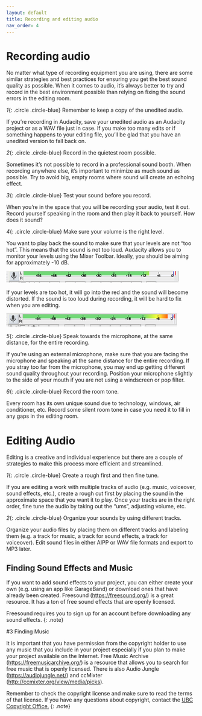 ```yaml
---
layout: default
title: Recording and editing audio
nav_order: 4
---
```

# Recording audio

No matter what type of recording equipment you are using, there are some similar strategies and best practices for ensuring you get the best sound quality as possible. When it comes to audio, it’s always better to try and record in the best environment possible than relying on fixing the sound errors in the editing room.

*1*{: .circle .circle-blue} Remember to keep a copy of the unedited audio.

If you’re recording in Audacity, save your unedited audio as an Audacity project or as a WAV file just in case. If you make too many edits or if something happens to your editing file, you’ll be glad that you have an unedited version to fall back on.

*2*{: .circle .circle-blue} Record in the quietest room possible.

Sometimes it’s not possible to record in a professional sound booth. When recording anywhere else, it’s important to minimize as much sound as possible. Try to avoid big, empty rooms where sound will create an echoing effect.

*3*{: .circle .circle-blue} Test your sound before you record.

When you’re in the space that you will be recording your audio, test it out. Record yourself speaking in the room and then play it back to yourself. How does it sound?

*4*{: .circle .circle-blue} Make sure your volume is the right level.

You want to play back the sound to make sure that your levels are not “too hot”. This means that the sound is not too loud. Audacity allows you to monitor your levels using the Mixer Toolbar. Ideally, you should be aiming for approximately -10 dB.

<img src="images/Volume-10.png" alt="Volume toolbar" width="auto" height="auto">

If your levels are too hot, it will go into the red and the sound will become distorted. If the sound is too loud during recording, it will be hard to fix when you are editing.  

<img src="images/VolumeRed.png" alt="Volume toolbar going into red" width="auto" height="auto">


*5*{: .circle .circle-blue} Speak towards the microphone, at the same distance, for the entire recording.

If you’re using an external microphone, make sure that you are facing the microphone and speaking at the same distance for the entire recording. If you stray too far from the microphone, you may end up getting different sound quality throughout your recording. Position your microphone slightly to the side of your mouth if you are not using a windscreen or pop filter.

*6*{: .circle .circle-blue} Record the room tone.

Every room has its own unique sound due to technology, windows, air conditioner, etc. Record some silent room tone in case you need it to fill in any gaps in the editing room.

# Editing Audio

Editing is a creative and individual experience but there are a couple of strategies to make this process more efficient and streamlined.

*1*{: .circle .circle-blue} Create a rough first and then fine tune.

If you are editing a work with multiple tracks of audio (e.g. music, voiceover, sound effects, etc.), create a rough cut first by placing the sound in the approximate space that you want it to play. Once your tracks are in the right order, fine tune the audio by taking out the “ums”, adjusting volume, etc.

*2*{: .circle .circle-blue} Organize your sounds by using different tracks.

Organize your audio files by placing them on different tracks and labeling them (e.g. a track for music, a track for sound effects, a track for voiceover). Edit sound files in either AIPP or WAV file formats and export to MP3 later.

## Finding Sound Effects and Music

If you want to add sound effects to your project, you can either create your own (e.g. using an app like GarageBand) or download ones that have already been created. Freesound (https://freesound.org/) is a great resource. It has a ton of free sound effects that are openly licensed. 

Freesound requires you to sign up for an account before downloading any sound effects.
{: .note}

#3 Finding Music

It is important that you have permission from the copyright holder to use any music that you include in your project especially if you plan to make your project available on the Internet. Free Music Archive (https://freemusicarchive.org/) is a resource that allows you to search for free music that is openly licensed. There is also Audio Jungle (https://audiojungle.net/) and ccMixter (http://ccmixter.org/view/media/picks).

Remember to check the copyright license and make sure to read the terms of that license. If you have any questions about copyright, contact the [UBC Copyright Office.](https://copyright.ubc.ca/)
{: .note}
